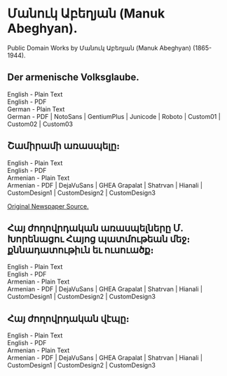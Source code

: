 # Մանուկ Աբեղյան (Manuk Abeghyan).

Public Domain Works by Մանուկ Աբեղյան (Manuk Abeghyan) (1865-1944).

## Der armenische Volksglaube.

English - Plain Text  
English - PDF  
German - Plain Text  
German - PDF | NotoSans | GentiumPlus | Junicode | Roboto | Custom01 | Custom02 | Custom03  

## Շամիրամի առասպելը։

English - Plain Text  
English - PDF  
Armenian - Plain Text  
Armenian - PDF | DejaVuSans | GHEA Grapalat | Shatrvan | Hianali | CustomDesign1 | CustomDesign2 | CustomDesign3  

[Original Newspaper Source.](https://arar.sci.am/dlibra/publication/85135)

## Հայ ժողովրդական առասպելները Մ. Խորենացու Հայոց պատմութեան մեջ։ քննադատութիւն եւ ուսուածք։

English - Plain Text  
English - PDF  
Armenian - Plain Text  
Armenian - PDF | DejaVuSans | GHEA Grapalat | Shatrvan | Hianali | CustomDesign1 | CustomDesign2 | CustomDesign3  

## Հայ ժողովրդական վէպը։

English - Plain Text  
English - PDF  
Armenian - Plain Text  
Armenian - PDF | DejaVuSans | GHEA Grapalat | Shatrvan | Hianali | CustomDesign1 | CustomDesign2 | CustomDesign3  
